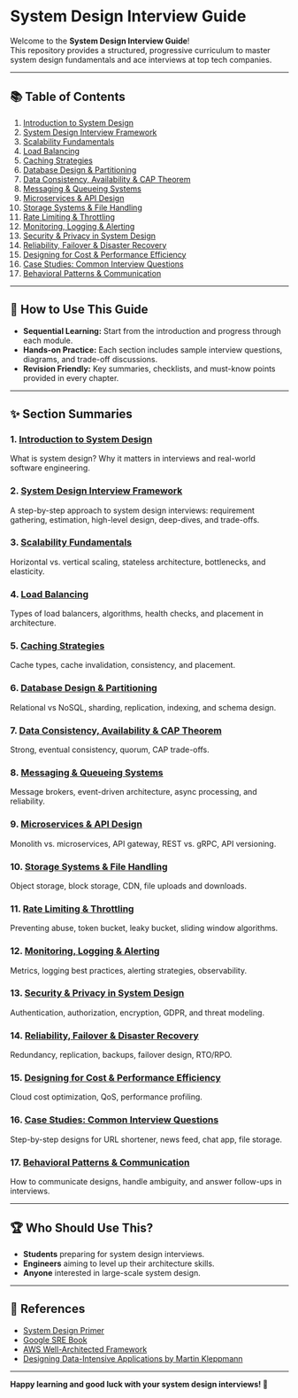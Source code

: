 # System Design Interview Guide

Welcome to the **System Design Interview Guide**!  
This repository provides a structured, progressive curriculum to master system design fundamentals and ace interviews at top tech companies.

---

## 📚 Table of Contents

1. [Introduction to System Design](01_Introduction_to_System_Design.md)
2. [System Design Interview Framework](02_System_Design_Interview_Framework.md)
3. [Scalability Fundamentals](03_Scalability_Fundamentals.md)
4. [Load Balancing](04_Load_Balancing.md)
5. [Caching Strategies](05_Caching_Strategies.md)
6. [Database Design & Partitioning](06_Database_Design_and_Partitioning.md)
7. [Data Consistency, Availability & CAP Theorem](07_Data_Consistency_Availability_CAP.md)
8. [Messaging & Queueing Systems](08_Messaging_and_Queueing.md)
9. [Microservices & API Design](09_Microservices_and_API_Design.md)
10. [Storage Systems & File Handling](10_Storage_Systems_and_File_Handling.md)
11. [Rate Limiting & Throttling](11_Rate_Limiting_and_Throttling.md)
12. [Monitoring, Logging & Alerting](12_Monitoring_Logging_and_Alerting.md)
13. [Security & Privacy in System Design](13_Security_and_Privacy.md)
14. [Reliability, Failover & Disaster Recovery](14_Reliability_Failover_and_Disaster_Recovery.md)
15. [Designing for Cost & Performance Efficiency](15_Cost_and_Performance_Efficiency.md)
16. [Case Studies: Common Interview Questions](16_Case_Studies_Common_Questions.md)
17. [Behavioral Patterns & Communication](17_Behavioral_Patterns_and_Communication.md)

---

## 🚩 How to Use This Guide

- **Sequential Learning:** Start from the introduction and progress through each module.
- **Hands-on Practice:** Each section includes sample interview questions, diagrams, and trade-off discussions.
- **Revision Friendly:** Key summaries, checklists, and must-know points provided in every chapter.

---

## ✨ Section Summaries

### 1. [Introduction to System Design](01_Introduction_to_System_Design.md)
What is system design? Why it matters in interviews and real-world software engineering.

### 2. [System Design Interview Framework](02_System_Design_Interview_Framework.md)
A step-by-step approach to system design interviews: requirement gathering, estimation, high-level design, deep-dives, and trade-offs.

### 3. [Scalability Fundamentals](03_Scalability_Fundamentals.md)
Horizontal vs. vertical scaling, stateless architecture, bottlenecks, and elasticity.

### 4. [Load Balancing](04_Load_Balancing.md)
Types of load balancers, algorithms, health checks, and placement in architecture.

### 5. [Caching Strategies](05_Caching_Strategies.md)
Cache types, cache invalidation, consistency, and placement.

### 6. [Database Design & Partitioning](06_Database_Design_and_Partitioning.md)
Relational vs NoSQL, sharding, replication, indexing, and schema design.

### 7. [Data Consistency, Availability & CAP Theorem](07_Data_Consistency_Availability_CAP.md)
Strong, eventual consistency, quorum, CAP trade-offs.

### 8. [Messaging & Queueing Systems](08_Messaging_and_Queueing.md)
Message brokers, event-driven architecture, async processing, and reliability.

### 9. [Microservices & API Design](09_Microservices_and_API_Design.md)
Monolith vs. microservices, API gateway, REST vs. gRPC, API versioning.

### 10. [Storage Systems & File Handling](10_Storage_Systems_and_File_Handling.md)
Object storage, block storage, CDN, file uploads and downloads.

### 11. [Rate Limiting & Throttling](11_Rate_Limiting_and_Throttling.md)
Preventing abuse, token bucket, leaky bucket, sliding window algorithms.

### 12. [Monitoring, Logging & Alerting](12_Monitoring_Logging_and_Alerting.md)
Metrics, logging best practices, alerting strategies, observability.

### 13. [Security & Privacy in System Design](13_Security_and_Privacy.md)
Authentication, authorization, encryption, GDPR, and threat modeling.

### 14. [Reliability, Failover & Disaster Recovery](14_Reliability_Failover_and_Disaster_Recovery.md)
Redundancy, replication, backups, failover design, RTO/RPO.

### 15. [Designing for Cost & Performance Efficiency](15_Cost_and_Performance_Efficiency.md)
Cloud cost optimization, QoS, performance profiling.

### 16. [Case Studies: Common Interview Questions](16_Case_Studies_Common_Questions.md)
Step-by-step designs for URL shortener, news feed, chat app, file storage.

### 17. [Behavioral Patterns & Communication](17_Behavioral_Patterns_and_Communication.md)
How to communicate designs, handle ambiguity, and answer follow-ups in interviews.

---

## 🏆 Who Should Use This?

- **Students** preparing for system design interviews.
- **Engineers** aiming to level up their architecture skills.
- **Anyone** interested in large-scale system design.

---

## 🔗 References

- [System Design Primer](https://github.com/donnemartin/system-design-primer)
- [Google SRE Book](https://sre.google/sre-book/table-of-contents/)
- [AWS Well-Architected Framework](https://aws.amazon.com/architecture/well-architected/)
- [Designing Data-Intensive Applications by Martin Kleppmann](https://dataintensive.net/)

---

**Happy learning and good luck with your system design interviews! 🚀**
